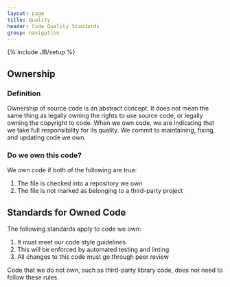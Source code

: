 ```yaml
---
layout: page
title: Quality
header: Code Quality Standards
group: navigation
---
```

{% include JB/setup %}

## Ownership

### Definition

Ownership of source code is an abstract concept. It does not mean the same thing as legally owning the rights to use source code, or legally owning the copyright to code. When we own code, we are indicating that we take full responsibility for its quality. We commit to maintaining, fixing, and updating code we own.

### Do we own this code?

We own code if both of the following are true:

1. The file is checked into a repository we own
2. The file is not marked as belonging to a third-party project

## Standards for Owned Code

The following standards apply to code we own:

1. It must meet our code style guidelines
2. This will be enforced by automated testing and linting
3. All changes to this code must go through peer review

Code that we do not own, such as third-party library code, does not need to follow these rules.
